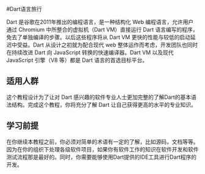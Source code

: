 #Dart语言旅行

Dart 是谷歌在2011年推出的编程语言，是一种结构化 Web 编程语言，允许用户通过 Chromium 中所整合的虚拟机（Dart VM）直接运行 Dart 语言编写的程序，免去了单独编译的步骤。以后这些程序将从 Dart VM 更快的性能与较低的启动延迟中受益。Dart 从设计之初就为配合现代 web 整体运作而考虑，开发团队也同时在持续改进 Dart 向 JavaScript 转换的快速编译器。Dart VM 以及现代 JavaScript 引擎（V8 等）都是 Dart 语言的首选目标平台。

## 适用人群

这个教程设计为了让对 Dart 感兴趣的软件专业人士更加完整的了解Dart的基本语法结构。完成这个教程，你将充分了解 Dart 让自己获得更高的水平的专业知识。

## 学习前提

在你继续本教程之前，你必须对简单的术语有一定的了解，比如源码，文档等等。因为在你的组织下处理各级软件项目，如果你有软件工作的知识在软件开发和软件测试流程那是最好的。同时，你需要能够使用Dart提供的IDE工具进行Dart程序的开发。